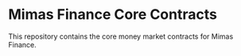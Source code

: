 # Mimas Finance Core Contracts

This repository contains the core money market contracts for Mimas Finance.